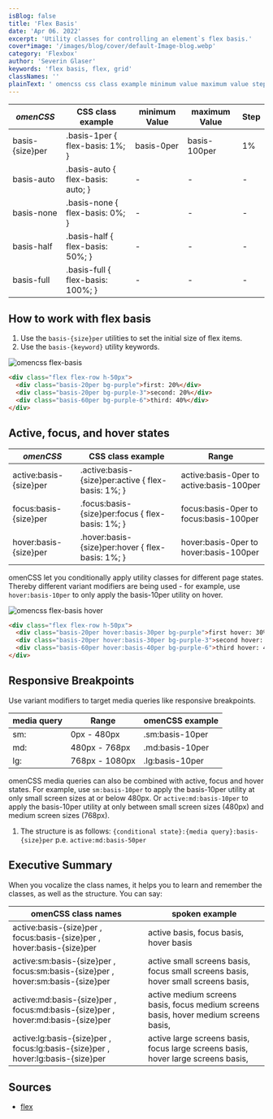 ```yaml
---
isBlog: false
title: 'Flex Basis'
date: 'Apr 06. 2022'
excerpt: 'Utility classes for controlling an element`s flex basis.'
cover*image: '/images/blog/cover/default-Image-blog.webp'
category: 'Flexbox'
author: 'Severin Glaser'
keywords: 'flex basis, flex, grid'
classNames: ''
plainText: ' omencss css class example minimum value maximum value step basis size per basis-1per flex-basis: 1%; basis-0per basis-100per 1% basis-auto basis-auto flex-basis: auto; basis-none basis-none flex-basis: 0%; basis-half basis-half flex-basis: 50%; basis-full basis-full flex-basis: 100%; how to work with flex basis 1 use the `basis size per` utilities to set the initial size of flex items 2 use the `basis keyword ` utility keywords ! omencss flex-basis images docs flex flex-basis webp?style=centerme  active focus and hover states omencss css class example range active:basis size per active :basis size per:active flex-basis: 1%; active:basis-0per to active:basis-100per focus:basis size per focus :basis size per:focus flex-basis: 1%; focus:basis-0per to focus:basis-100per hover:basis size per hover :basis size per:hover flex-basis: 1%; hover:basis-0per to hover:basis-100per omencss let you conditionally apply utility classes for different page states thereby different variant modifiers are being used for example use `hover:basis-10per` to only apply the basis-10per utility on hover ! omencss flex-basis hover images docs flex flex-basis-hover webp?style=centerme  responsive breakpoints use variant modifiers to target media queries like responsive breakpoints media query range omencss example sm: 0px 480px sm:basis-10per md: 480px 768px md:basis-10per lg: 768px 1080px lg:basis-10per omencss media queries can also be combined with active focus and hover states for example use `sm:basis-10per` to apply the basis-10per utility at only small screen sizes at or below 480px or `active:md:basis-10per` to apply the basis-10per utility at only between small screen sizes 480px and medium screen sizes 768px 1 the structure is as follows: ` conditional state : media query :basis size per` p e `active:md:basis-50per` executive summary when you vocalize the class names it helps you to learn and remember the classes as well as the structure you can say: omencss class names spoken example active:basis size per focus:basis size per hover:basis size per active basis focus basis hover basis active:sm:basis size per focus:sm:basis size per hover:sm:basis size per active small screens basis focus small screens basis hover small screens basis active:md:basis size per focus:md:basis size per hover:md:basis size per active medium screens basis focus medium screens basis hover medium screens basis active:lg:basis size per focus:lg:basis size per hover:lg:basis size per active large screens basis focus large screens basis hover large screens basis sources flex https: developer mozilla org en-us docs web css flex '
---
```


| _omenCSS_       | CSS class example                 | minimum Value | maximum Value | Step |
| --------------- | --------------------------------- | ------------- | ------------- | ---- |
| basis-{size}per | .basis-1per { flex-basis: 1%; }   | basis-0per    | basis-100per  | 1%   |
| basis-auto      | .basis-auto { flex-basis: auto; } | -             | -             | -    |
| basis-none      | .basis-none { flex-basis: 0%; }   | -             | -             | -    |
| basis-half      | .basis-half { flex-basis: 50%; }  | -             | -             | -    |
| basis-full      | .basis-full { flex-basis: 100%; } | -             | -             | -    |

## How to work with flex basis

1. Use the `basis-{size}per` utilities to set the initial size of flex items.
2. Use the `basis-{keyword}` utility keywords.

![omencss flex-basis](/images/docs/flex/flex-basis.webp?style=centerme)

```html
<div class="flex flex-row h-50px">
  <div class="basis-20per bg-purple">first: 20%</div>
  <div class="basis-20per bg-purple-3">second: 20%</div>
  <div class="basis-60per bg-purple-6">third: 40%</div>
</div>
```

## Active, focus, and hover states

| _omenCSS_              | CSS class example                                   | Range                                    |
| ---------------------- | --------------------------------------------------- | ---------------------------------------- |
| active:basis-{size}per | .active\:basis-{size}per:active { flex-basis: 1%; } | active:basis-0per to active:basis-100per |
| focus:basis-{size}per  | .focus\:basis-{size}per:focus { flex-basis: 1%; }   | focus:basis-0per to focus:basis-100per   |
| hover:basis-{size}per  | .hover\:basis-{size}per:hover { flex-basis: 1%; }   | hover:basis-0per to hover:basis-100per   |

omenCSS let you conditionally apply utility classes for different page states. Thereby different variant modifiers are being used - for example, use `hover:basis-10per` to only apply the basis-10per utility on hover.

![omencss flex-basis hover](/images/docs/flex/flex-basis-hover.webp?style=centerme)

```html
<div class="flex flex-row h-50px">
  <div class="basis-20per hover:basis-30per bg-purple">first hover: 30%</div>
  <div class="basis-20per hover:basis-30per bg-purple-3">second hover: 30%</div>
  <div class="basis-60per hover:basis-40per bg-purple-6">third hover: 40%</div>
</div>
```

## Responsive Breakpoints

Use variant modifiers to target media queries like responsive breakpoints.

| media query | Range          | omenCSS example |
| ----------- | -------------- | --------------- |
| sm:         | 0px - 480px    | .sm:basis-10per |
| md:         | 480px - 768px  | .md:basis-10per |
| lg:         | 768px - 1080px | .lg:basis-10per |

omenCSS media queries can also be combined with active, focus and hover states. For example, use `sm:basis-10per` to apply the basis-10per utility at only small screen sizes at or below 480px. Or `active:md:basis-10per` to apply the basis-10per utility at only between small screen sizes (480px) and medium screen sizes (768px).

1. The structure is as follows: `{conditional state}:{media query}:basis-{size}per` p.e. `active:md:basis-50per`

## Executive Summary

When you vocalize the class names, it helps you to learn and remember the classes, as well as the structure. You can say:

| omenCSS class names                                                             | spoken example                                                                       |
| ------------------------------------------------------------------------------- | ------------------------------------------------------------------------------------ |
| active:basis-{size}per , focus:basis-{size}per , hover:basis-{size}per          | active basis, focus basis, hover basis                                               |
| active:sm:basis-{size}per , focus:sm:basis-{size}per , hover:sm:basis-{size}per | active small screens basis, focus small screens basis, hover small screens basis,    |
| active:md:basis-{size}per , focus:md:basis-{size}per , hover:md:basis-{size}per | active medium screens basis, focus medium screens basis, hover medium screens basis, |
| active:lg:basis-{size}per , focus:lg:basis-{size}per , hover:lg:basis-{size}per | active large screens basis, focus large screens basis, hover large screens basis,    |

## Sources

- [flex](https://developer.mozilla.org/en-US/docs/Web/CSS/flex)
